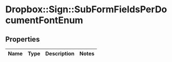 # Dropbox::Sign::SubFormFieldsPerDocumentFontEnum



## Properties

| Name | Type | Description | Notes |
| ---- | ---- | ----------- | ----- |

